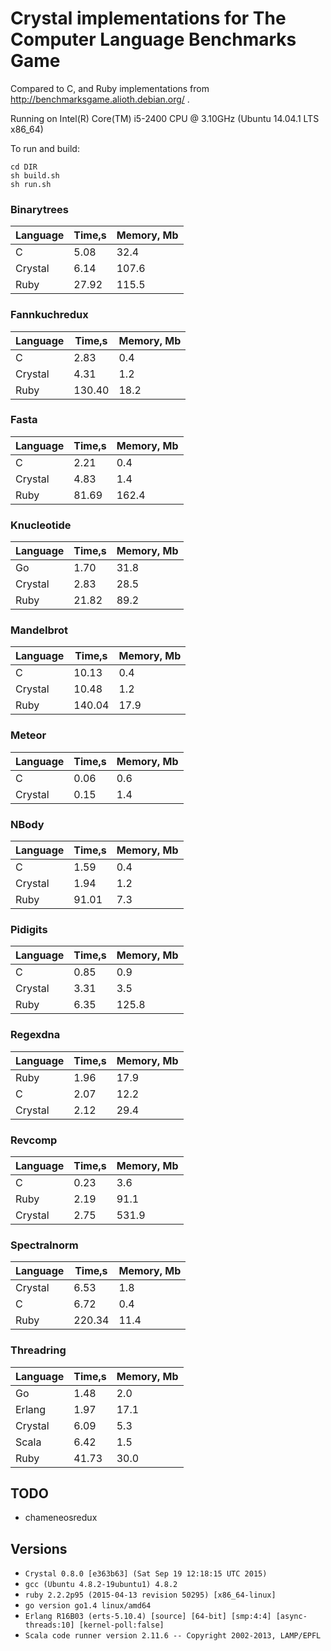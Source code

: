 # Crystal implementations for The Computer Language Benchmarks Game

Compared to C, and Ruby implementations from http://benchmarksgame.alioth.debian.org/ .

Running on Intel(R) Core(TM) i5-2400 CPU @ 3.10GHz (Ubuntu 14.04.1 LTS x86_64)

To run and build:
```
cd DIR
sh build.sh 
sh run.sh
```

### Binarytrees

| Language        | Time,s  | Memory, Mb |
| --------------- | ------- | ---------- |
| C               | 5.08    | 32.4       |
| Crystal         | 6.14    | 107.6      |
| Ruby            | 27.92   | 115.5      |

### Fannkuchredux

| Language        | Time,s  | Memory, Mb |
| --------------- | ------- | ---------- |
| C               | 2.83    | 0.4        |
| Crystal         | 4.31    | 1.2        |
| Ruby            | 130.40  | 18.2       |

### Fasta

| Language        | Time,s  | Memory, Mb |
| --------------- | ------- | ---------- |
| C               | 2.21    | 0.4        |
| Crystal         | 4.83    | 1.4        |
| Ruby            | 81.69   | 162.4      |

### Knucleotide

| Language        | Time,s  | Memory, Mb |
| --------------- | ------- | ---------- |
| Go              | 1.70    | 31.8       |
| Crystal         | 2.83    | 28.5       |
| Ruby            | 21.82   | 89.2       |

### Mandelbrot

| Language        | Time,s  | Memory, Mb |
| --------------- | ------- | ---------- |
| C               | 10.13   | 0.4        |
| Crystal         | 10.48   | 1.2        |
| Ruby            | 140.04  | 17.9       |

### Meteor

| Language        | Time,s  | Memory, Mb |
| --------------- | ------- | ---------- |
| C               | 0.06    | 0.6        |
| Crystal         | 0.15    | 1.4        |

### NBody

| Language        | Time,s  | Memory, Mb |
| --------------- | ------- | ---------- |
| C               | 1.59    | 0.4        |
| Crystal         | 1.94    | 1.2        |
| Ruby            | 91.01   | 7.3        |

### Pidigits

| Language        | Time,s  | Memory, Mb |
| --------------- | ------- | ---------- |
| C               | 0.85    | 0.9        |
| Crystal         | 3.31    | 3.5        |
| Ruby            | 6.35    | 125.8      |

### Regexdna

| Language        | Time,s  | Memory, Mb |
| --------------- | ------- | ---------- |
| Ruby            | 1.96    | 17.9       |
| C               | 2.07    | 12.2       |
| Crystal         | 2.12    | 29.4       |

### Revcomp

| Language        | Time,s  | Memory, Mb |
| --------------- | ------- | ---------- |
| C               | 0.23    | 3.6        |
| Ruby            | 2.19    | 91.1       |
| Crystal         | 2.75    | 531.9      |

### Spectralnorm

| Language        | Time,s  | Memory, Mb |
| --------------- | ------- | ---------- |
| Crystal         | 6.53    | 1.8        |
| C               | 6.72    | 0.4        |
| Ruby            | 220.34  | 11.4       |

### Threadring

| Language        | Time,s  | Memory, Mb |
| --------------- | ------- | ---------- |
| Go              | 1.48    | 2.0        |
| Erlang          | 1.97    | 17.1       |
| Crystal         | 6.09    | 5.3        |
| Scala           | 6.42    | 1.5        |
| Ruby            | 41.73   | 30.0       |

## TODO
* chameneosredux

## Versions
* `Crystal 0.8.0 [e363b63] (Sat Sep 19 12:18:15 UTC 2015)`
* `gcc (Ubuntu 4.8.2-19ubuntu1) 4.8.2`
* `ruby 2.2.2p95 (2015-04-13 revision 50295) [x86_64-linux]`
* `go version go1.4 linux/amd64`
* `Erlang R16B03 (erts-5.10.4) [source] [64-bit] [smp:4:4] [async-threads:10] [kernel-poll:false]`
* `Scala code runner version 2.11.6 -- Copyright 2002-2013, LAMP/EPFL`
